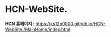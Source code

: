 # HCN-WebSite.
<strong>HCN 홈페이지 : </strong>https://ks12b0000.github.io/HCN-WebSite./MainHome/index.html

